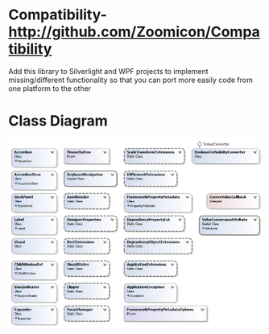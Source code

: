 # Compatibility- http://github.com/Zoomicon/Compatibility
Add this library to Silverlight and WPF projects to implement missing/different functionality so that you can port more easily code from one platform to the other

# Class Diagram
![Class Diagram for Compatibility](https://github.com/Zoomicon/Compatibility/blob/master/Diagrams/Compatibility.png)
